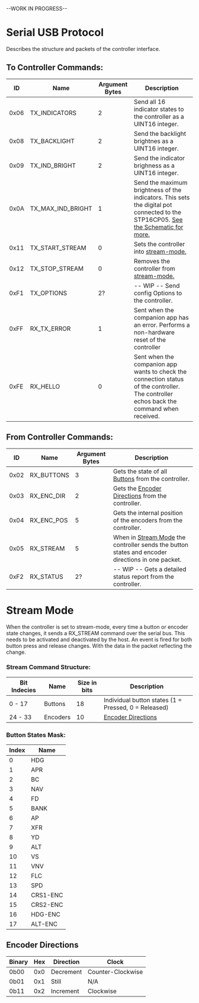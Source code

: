 --WORK IN PROGRESS--

# Serial USB Protocol

Describes the structure and packets of the controller interface.

## To Controller Commands:

| ID | Name | Argument Bytes | Description |
| -- | ---- | -------------- | ----------- |
| 0x06 | TX_INDICATORS | 2 | Send all 16 indicator states to the controller as a UINT16 integer. |
| 0x08 | TX_BACKLIGHT | 2 | Send the backlight brightnes as a UINT16 integer. |
| 0x09 | TX_IND_BRIGHT | 2 | Send the indicator brighness as a UINT16 integer. |
| 0x0A | TX_MAX_IND_BRIGHT | 1 | Send the maximum brightness of the indicators. This sets the digital pot connected to the STP16CP05. [See the Schematic for more.](./GarminAutopilotREV3.pdf) |
| 0x11 | TX_START_STREAM | 0 | Sets the controller into [stream-mode.](#stream-mode) |
| 0x12 | TX_STOP_STREAM | 0 | Removes the controller from [stream-mode.](#stream-mode) |
| 0xF1 | TX_OPTIONS | 2? | -- WIP -- Send config Options to the controller. |
| 0xFF | RX_TX_ERROR | 1 | Sent when the companion app has an error. Performs a non-hardware reset of the controller |
| 0xFE | RX_HELLO | 0 | Sent when the companion app wants to check the connection status of the controller. The controller echos back the command when received. |

## From Controller Commands:

| ID | Name | Argument Bytes | Description |
| -- | ---- | -------------- | ----------- |
| 0x02 | RX_BUTTONS | 3 | Gets the state of all [Buttons](#Button-State-Mask) from the controller. |
| 0x03 | RX_ENC_DIR | 2 | Gets the [Encoder Directions](#Encoder-Directions) from the controller. |
| 0x04 | RX_ENC_POS | 5 | Gets the internal position of the encoders from the controller. |
| 0x05 | RX_STREAM | 5 | When in [Stream Mode](#stream-mode) the controller sends the button states and encoder directions in one packet. |
| 0xF2 | RX_STATUS | 2? | -- WIP -- Gets a detailed status report from the controller. |

# Stream Mode

When the controller is set to stream-mode, every time a button or encoder state changes, it sends a RX_STREAM command over the serial bus. This needs to be activated and deactivated by the host. An event is fired for both button press and release changes. With the data in the packet reflecting the change.

### Stream Command Structure:

| Bit Indecies | Name | Size in bits | Description |
| -- | ---- | -------------- | ----------- |
| 0 - 17 | Buttons | 18 | Individual button states (1 = Pressed, 0 = Released) |
| 24 - 33 | Encoders | 10 | [Encoder Directions](#encoder-directions) |

### Button States Mask:

| Index | Name |
| ----- | ---- |
| 0 | HDG |
| 1 | APR |
| 2 | BC |
| 3 | NAV |
| 4 | FD |
| 5 | BANK |
| 6 | AP |
| 7 | XFR |
| 8 | YD |
| 9 | ALT |
| 10 | VS |
| 11 | VNV |
| 12 | FLC |
| 13 | SPD |
| 14 | CRS1-ENC |
| 15 | CRS2-ENC |
| 16 | HDG-ENC |
| 17 | ALT-ENC |

## Encoder Directions

| Binary | Hex | Direction | Clock |
| ------ | --- | --------- | ----- |
| 0b00   | 0x0 | Decrement | Counter-Clockwise |
| 0b01   | 0x1 | Still | N/A |
| 0b11   | 0x2 | Increment | Clockwise |